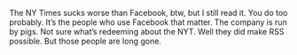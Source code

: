 The NY Times sucks worse than Facebook, btw, but I still read it. You do too probably. It’s the people who use Facebook that matter. The company is run by pigs. Not sure what’s redeeming about the NYT. Well they did make RSS possible. But those people are long gone.
